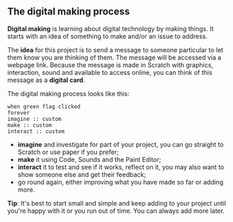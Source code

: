 ## The digital making process

**Digital making** is learning about digital technology by making things. It starts with an idea of something to make and/or an issue to address.

The **idea** for this project is to send a message to someone particular to let them know you are thinking of them. The message will be accessed via a webpage link. Because the message is made in Scratch with graphics, interaction, sound and available to access online, you can think of this message as a **digital card**.

The digital making process looks like this: 

```blocks3
when green flag clicked
forever
imagine :: custom
make :: custom
interact :: custom
```
+ **imagine** and investigate for part of your project, you can go straight to Scratch or use paper if you prefer;
+ **make** it using Code, Sounds and the Paint Editor;
+ **interact** it to test and see if it works, reflect on it, you may also want to show someone else and get their feedback;
+ go round again, either improving what you have made so far or adding more.  

**Tip**: It's best to start small and simple and keep adding to your project until you're happy with it or you run out of time. You can always add more later. 
